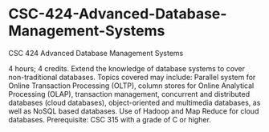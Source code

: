 # CSC-424-Advanced-Database-Management-Systems
CSC 424 Advanced Database Management Systems

4 hours; 4 credits. Extend the knowledge of database systems to cover non-traditional databases.  Topics covered may include: Parallel system for Online Transaction Processing (OLTP), column stores for Online Analytical Processing (OLAP), transaction management, concurrent and distributed databases (cloud databases), object-oriented and multimedia databases, as well as NoSQL based databases. Use of Hadoop and Map Reduce for cloud databases. Prerequisite: CSC 315 with a grade of C or higher.